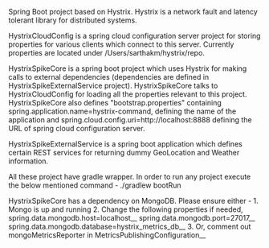 Spring Boot project based on Hystrix. Hystrix is a network fault and latency tolerant library for distributed systems.

HystrixCloudConfig is a spring cloud configuration server project for storing properties for various clients which connect to this server. Currently properties are located under /Users/sarthakm/hystrix/repo.

HystrixSpikeCore is a spring boot project which uses Hystrix for making calls to external dependencies (dependencies are defined in HystrixSpikeExternalService project). HystrixSpikeCore talks to HystrixCloudConfig for loading all the properties relevant to this project. HystrixSpikeCore also defines "bootstrap.properties" containing spring.application.name=hystrix-command, defining the name of the application and spring.cloud.config.uri=http://localhost:8888 defining the URL of spring cloud configuration server.

HystrixSpikeExternalService is a spring boot application which defines certain REST services for returning dummy GeoLocation and Weather information.

All these project have gradle wrapper. In order to run any project execute the below mentioned command -
  ./gradlew bootRun

HystrixSpikeCore has a dependency on MongoDB. Please ensure either -
    1. Mongo is up and running
    2. Change the following properties if needed,
        spring.data.mongodb.host=localhost__
        spring.data.mongodb.port=27017__
        spring.data.mongodb.database=hystrix_metrics_db__
    3.  Or, comment out mongoMetricsReporter in MetricsPublishingConfiguration__
